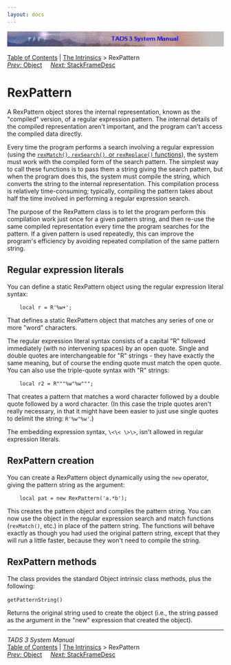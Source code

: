 ```yaml
---
layout: docs
---
```

<div class="topbar">

<img src="topbar.jpg" data-border="0" />

</div>

<div class="nav">

<a href="toc.html" class="nav">Table of Contents</a> \|
<a href="builtins.html" class="nav">The Intrinsics</a> \> RexPattern  
<span class="navnp"><a href="objic.html" class="nav"><em>Prev:</em> Object</a>
   
<a href="framedesc.html" class="nav"><em>Next:</em> StackFrameDesc</a>
    </span>

</div>



# RexPattern

A RexPattern object stores the internal representation, known as the
"compiled" version, of a regular expression pattern. The internal
details of the compiled representation aren't important, and the program
can't access the compiled data directly.

Every time the program performs a search involving a regular expression
(using the [`rexMatch()`,
`rexSearch()`, or
`rexReplace()`
functions](tadsgen.html#rexmatch)), the system must work with the
compiled form of the search pattern. The simplest way to call these
functions is to pass them a string giving the search pattern, but when
the program does this, the system must compile the string, which
converts the string to the internal representation. This compilation
process is relatively time-consuming; typically, compiling the pattern
takes about half the time involved in performing a regular expression
search.

The purpose of the RexPattern class is to let the program perform this
compilation work just once for a given pattern string, and then re-use
the same compiled representation every time the program searches for the
pattern. If a given pattern is used repeatedly, this can improve the
program's efficiency by avoiding repeated compilation of the same
pattern string.

## <span id="rexlit">Regular expression literals</span>

You can define a static RexPattern object using the regular expression
literal syntax:

```
    local r = R'%w+';
```

That defines a static RexPattern object that matches any series of one
or more "word" characters.

The regular expression literal syntax consists of a capital "R" followed
immediately (with no intervening spaces) by an open quote. Single and
double quotes are interchangeable for "R" strings - they have exactly
the same meaning, but of course the ending quote must match the open
quote. You can also use the triple-quote syntax with "R" strings:

```
    local r2 = R"""%w"%w""";
```

That creates a pattern that matches a word character followed by a
double quote followed by a word character. (In this case the triple
quotes aren't really necessary, in that it might have been easier to
just use single quotes to delimit the string:
`R'%w"%w'`.)

The embedding expression syntax, `\<\< \>\>`,
isn't allowed in regular expression literals.

## RexPattern creation

You can create a RexPattern object dynamically using the
`new` operator, giving the pattern string as the
argument:

```
    local pat = new RexPattern('a.*b');
```

This creates the pattern object and compiles the pattern string. You can
now use the object in the regular expression search and match functions
(`rexMatch()`, etc.) in place of the pattern
string. The functions will behave exactly as though you had used the
original pattern string, except that they will run a little faster,
because they won't need to compile the string.

## RexPattern methods

The class provides the standard Object intrinsic class methods, plus the
following:

`getPatternString()`

<div class="fdef">

Returns the original string used to create the object (i.e., the string
passed as the argument in the "new" expression that created the object).



</div>

------------------------------------------------------------------------

<div class="navb">

*TADS 3 System Manual*  
<a href="toc.html" class="nav">Table of Contents</a> \|
<a href="builtins.html" class="nav">The Intrinsics</a> \> RexPattern  
<span class="navnp"><a href="objic.html" class="nav"><em>Prev:</em> Object</a>
   
<a href="framedesc.html" class="nav"><em>Next:</em> StackFrameDesc</a>
    </span>

</div>
